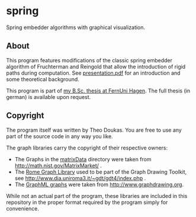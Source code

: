 # spring

Spring embedder algorithms with graphical visualization.


## About

This program features modifications of the classic spring embedder algorithm of Fruchterman and Reingold
that allow the introduction of rigid paths during computation.
See [presentation.pdf](presentation.pdf) for an introduction and some theoretical background.

This program is part of [my B.Sc. thesis at FernUni Hagen](http://www.fernuni-hagen.de/ti/lehre/abschlussarbeiten/spring_embedder.shtml). The full thesis (in german) is available upon request.

## Copyright

The program itself was written by Theo Doukas.
You are free to use any part of the source code in any way you like.

The graph libraries carry the copyright of their respective owners:

- The Graphs in the [matrixData](matrixData/) directory were taken from http://math.nist.gov/MatrixMarket/ .
- The [Rome Graph Library](rome-lib.zip) used to be part of the Graph Drawing Toolkit, see http://www.dia.uniroma3.it/~gdt/gdt4/index.php .
- The [GraphML graphs](graphml.zip) were taken from http://www.graphdrawing.org.

While not an actual part of the program, these libraries are included in this repository in the proper format required by the program simply for convenience.